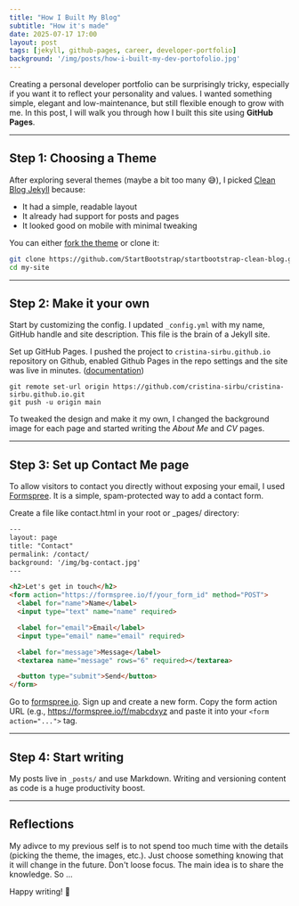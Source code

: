 ```yaml
---
title: "How I Built My Blog"
subtitle: "How it's made"
date: 2025-07-17 17:00
layout: post
tags: [jekyll, github-pages, career, developer-portfolio]
background: '/img/posts/how-i-built-my-dev-portofolio.jpg'
---
```


Creating a personal developer portfolio can be surprisingly tricky, especially if you want it to reflect your personality and values. I wanted something simple, elegant and low-maintenance, but still flexible enough to grow with me. In this post, I will walk you through how I built this site using **GitHub Pages**.

---

## Step 1: Choosing a Theme

After exploring several themes (maybe a bit too many 😅), I picked [Clean Blog Jekyll](https://startbootstrap.github.io/startbootstrap-clean-blog/) because:

- It had a simple, readable layout
- It already had support for posts and pages
- It looked good on mobile with minimal tweaking

You can either [fork the theme](https://github.com/StartBootstrap/startbootstrap-clean-blog) or clone it:

```bash
git clone https://github.com/StartBootstrap/startbootstrap-clean-blog.git my-site
cd my-site
```

---

## Step 2: Make it your own

Start by customizing the config. I updated `_config.yml` with my name, GitHub handle and site description. This file is the brain of a Jekyll site.

Set up GitHub Pages. I pushed the project to `cristina-sirbu.github.io` repository on Github, enabled Github Pages in the repo settings and the site was live in minutes. ([documentation](https://docs.github.com/en/pages/quickstart))

```shell
git remote set-url origin https://github.com/cristina-sirbu/cristina-sirbu.github.io.git
git push -u origin main
```

To tweaked the design and make it my own, I changed the background image for each page and started writing the *About Me* and *CV* pages.

---

## Step 3: Set up Contact Me page

To allow visitors to contact you directly without exposing your email, I used [Formspree](https://formspree.io/). It is a simple, spam-protected way to add a contact form.

Create a file like contact.html in your root or _pages/ directory:

```html
---
layout: page
title: "Contact"
permalink: /contact/
background: '/img/bg-contact.jpg'
---

<h2>Let's get in touch</h2>
<form action="https://formspree.io/f/your_form_id" method="POST">
  <label for="name">Name</label>
  <input type="text" name="name" required>

  <label for="email">Email</label>
  <input type="email" name="email" required>

  <label for="message">Message</label>
  <textarea name="message" rows="6" required></textarea>

  <button type="submit">Send</button>
</form>
```

Go to [formspree.io](https://formspree.io/). Sign up and create a new form. Copy the form action URL (e.g., https://formspree.io/f/mabcdxyz and paste it into your `<form action="...">` tag.

---

## Step 4: Start writing

My posts live in `_posts/` and use Markdown. Writing and versioning content as code is a huge productivity boost.

---

## Reflections

My adivce to my previous self is to not spend too much time with the details (picking the theme, the images, etc.). Just choose something knowing that it will change in the future. Don't loose focus. The main idea is to share the knowledge. So ...

Happy writing! 🙂
